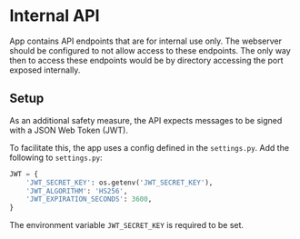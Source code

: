 # Internal API
App contains API endpoints that are for internal use only.
The webserver should be configured to not allow access to these endpoints.
The only way then to access these endpoints would be by directory accessing
the port exposed internally.

## Setup
As an additional safety measure, the API expects messages to be signed with
a JSON Web Token (JWT).

To facilitate this, the app uses a config defined in the `settings.py`.
Add the following to `settings.py`:

```python
JWT = {
    'JWT_SECRET_KEY': os.getenv('JWT_SECRET_KEY'),
    'JWT_ALGORITHM': 'HS256',
    'JWT_EXPIRATION_SECONDS': 3600,
}
```
The environment variable `JWT_SECRET_KEY` is required to be set.
